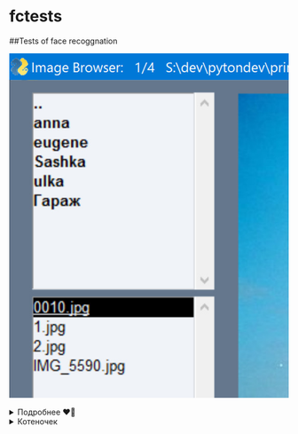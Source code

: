 # fctests
##Tests of face recoggnation



![Текст для изображения, который обычно не виден](imgs/img1.jpg?raw=true "Короткая ссылка")

[2]: imgs/img1.jpg?raw=true "Вторая ссылка"

<details><summary>Подробнее ❤️‍🔥</summary>

Скрытый текст

![Текст для изображения, который обычно не виден](https://github.com/rejgan318/fctests/blob/master/imgs/img1.jpg?raw=true "Полная ссылка")

</details>

<details><summary>Котеночек</summary>

[![Кртеночек введите сюда описание изображения][1]][1]
 
[1]: https://i.stack.imgur.com/AKtls.jpg 
 
</details>
